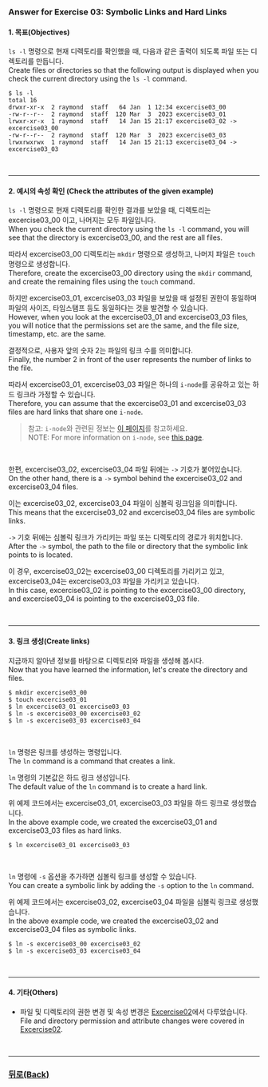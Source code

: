 ### Answer for Exercise 03: Symbolic Links and Hard Links

#### 1. 목표(Objectives)

`ls -l` 명령으로 현재 디렉토리를 확인했을 때, 다음과 같은 출력이 되도록 파일 또는 디렉토리를 만듭니다.<br>
Create files or directories so that the following output is displayed when you check the current directory using the `ls -l` command.

```
$ ls -l
total 16
drwxr-xr-x  2 raymond  staff   64 Jan  1 12:34 excercise03_00
-rw-r--r--  2 raymond  staff  120 Mar  3  2023 excercise03_01
lrwxr-xr-x  1 raymond  staff   14 Jan 15 21:17 excercise03_02 -> excercise03_00
-rw-r--r--  2 raymond  staff  120 Mar  3  2023 excercise03_03
lrwxrwxrwx  1 raymond  staff   14 Jan 15 21:13 excercise03_04 -> excercise03_03
```
<br>

---
#### 2. 예시의 속성 확인 (Check the attributes of the given example)

`ls -l` 명령으로 현재 디렉토리를 확인한 결과를 보았을 때, 디렉토리는 excercise03_00 이고, 나머지는 모두 파일입니다.<br>
When you check the current directory using the `ls -l` command, you will see that the directory is excercise03_00, and the rest are all files.

따라서 excercise03_00 디렉토리는 `mkdir` 명령으로 생성하고, 나머지 파일은 `touch` 명령으로 생성합니다.<br>
Therefore, create the excercise03_00 directory using the `mkdir` command, and create the remaining files using the `touch` command.

하지만 excercise03_01, excercise03_03 파일을 보았을 때 설정된 권한이 동일하며 파일의 사이즈, 타임스탬프 등도 동일하다는 것을 발견할 수 있습니다.<br>
However, when you look at the excercise03_01 and excercise03_03 files, you will notice that the permissions set are the same, and the file size, timestamp, etc. are the same.

결정적으로, 사용자 앞의 숫자 2는 파일의 링크 수를 의미합니다.<br>
Finally, the number 2 in front of the user represents the number of links to the file.<br>

따라서 excercise03_01, excercise03_03 파일은 하나의 `i-node`를 공유하고 있는 하드 링크라 가정할 수 있습니다.<br>
Therefore, you can assume that the excercise03_01 and excercise03_03 files are hard links that share one `i-node`.

> 참고: `i-node`와 관련된 정보는 [이 페이지](https://github.com/garlicvread/Shell_Scripting/tree/main/ShellScripts/03.SymbolicAndHardLinks)를 참고하세요.<br>
> NOTE: For more information on `i-node`, see [this page](https://github.com/garlicvread/Shell_Scripting/tree/main/ShellScripts/03.SymbolicAndHardLinks).<br>

<br>

한편, excercise03_02, excercise03_04 파일 뒤에는 `->` 기호가 붙어있습니다.<br>
On the other hand, there is a `->` symbol behind the excercise03_02 and excercise03_04 files.

이는 excercise03_02, excercise03_04 파일이 심볼릭 링크임을 의미합니다.<br>
This means that the excercise03_02 and excercise03_04 files are symbolic links.<br>

`->` 기호 뒤에는 심볼릭 링크가 가리키는 파일 또는 디렉토리의 경로가 위치합니다.<br>
After the `->` symbol, the path to the file or directory that the symbolic link points to is located.<br>

이 경우, excercise03_02는 excercise03_00 디렉토리를 가리키고 있고, excercise03_04는 excercise03_03 파일을 가리키고 있습니다.<br>
In this case, excercise03_02 is pointing to the excercise03_00 directory, and excercise03_04 is pointing to the excercise03_03 file.<br>

<br>

---
#### 3. 링크 생성(Create links)

지금까지 알아낸 정보를 바탕으로 디렉토리와 파일을 생성해 봅시다.<br>
Now that you have learned the information, let's create the directory and files.<br>

```
$ mkdir excercise03_00
$ touch excercise03_01
$ ln excercise03_01 excercise03_03
$ ln -s excercise03_00 excercise03_02
$ ln -s excercise03_03 excercise03_04
```
<br>

`ln` 명령은 링크를 생성하는 명령입니다.<br>
The `ln` command is a command that creates a link.<br>

`ln` 명령의 기본값은 하드 링크 생성입니다.<br>
The default value of the `ln` command is to create a hard link.<br>

위 예제 코드에서는 excercise03_01, excercise03_03 파일을 하드 링크로 생성했습니다.<br>
In the above example code, we created the excercise03_01 and excercise03_03 files as hard links.<br>

```
$ ln excercise03_01 excercise03_03
```
<br>

`ln` 명령에 `-s` 옵션을 추가하면 심볼릭 링크를 생성할 수 있습니다.<br>
You can create a symbolic link by adding the `-s` option to the `ln` command.<br>

위 예제 코드에서는 excercise03_02, excercise03_04 파일을 심볼릭 링크로 생성했습니다.<br>
In the above example code, we created the excercise03_02 and excercise03_04 files as symbolic links.<br>

```
$ ln -s excercise03_00 excercise03_02
$ ln -s excercise03_03 excercise03_04
```
<br>

---

#### 4. 기타(Others)

* 파일 및 디렉토리의 권한 변경 및 속성 변경은 [Excercise02](https://github.com/garlicvread/Shell_Scripting/tree/main/ShellScripts/02.FileAttributesModification/Answer)에서 다루었습니다.<br>
  File and directory permission and attribute changes were covered in [Excercise02](https://github.com/garlicvread/Shell_Scripting/tree/main/ShellScripts/02.FileAttributesModification/Answer).<br>

<br>

---
### [뒤로(Back)](https://github.com/garlicvread/Shell_Scripting/tree/main/ShellScripts/03.SymbolicAndHardLinks/File)